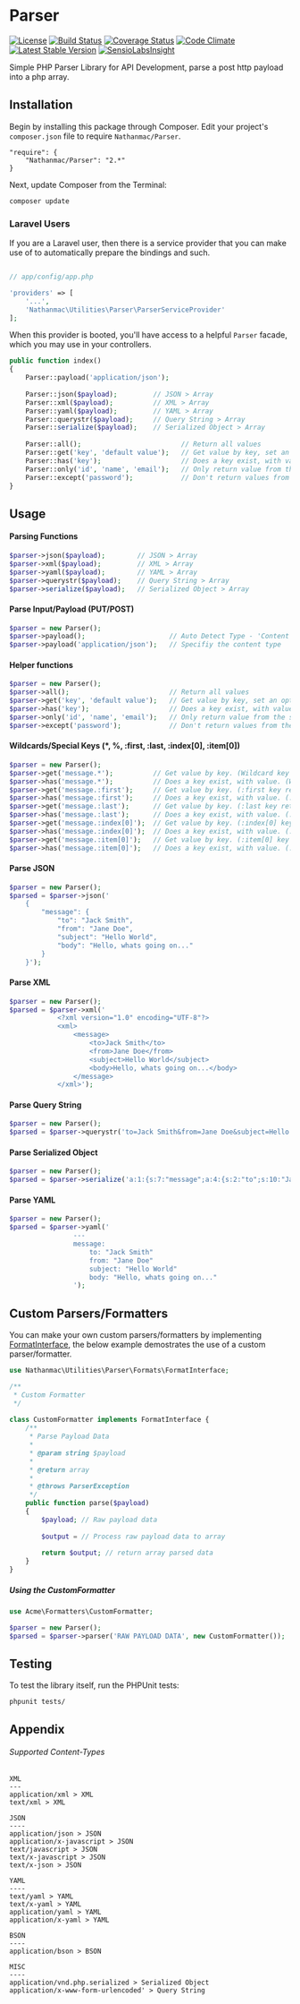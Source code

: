 Parser
======

[![License](http://img.shields.io/packagist/l/nathanmac/parser.svg)](https://github.com/nathanmac/Parser/blob/master/LICENSE.md)
[![Build Status](https://travis-ci.org/nathanmac/Parser.svg?branch=master)](https://travis-ci.org/nathanmac/Parser)
[![Coverage Status](https://coveralls.io/repos/nathanmac/Parser/badge.png?branch=master)](https://coveralls.io/r/nathanmac/Parser?branch=master)
[![Code Climate](https://codeclimate.com/github/nathanmac/Parser.png)](https://codeclimate.com/github/nathanmac/Parser)
[![Latest Stable Version](https://poser.pugx.org/nathanmac/parser/v/stable.svg)](https://packagist.org/packages/nathanmac/parser)
[![SensioLabsInsight](https://insight.sensiolabs.com/projects/c5bc4a3d-b954-4901-905f-cd49fb8c3986/mini.png)](https://insight.sensiolabs.com/projects/c5bc4a3d-b954-4901-905f-cd49fb8c3986)

Simple PHP Parser Library for API Development, parse a post http payload into a php array.

Installation
------------

Begin by installing this package through Composer. Edit your project's `composer.json` file to require `Nathanmac/Parser`.

	"require": {
		"Nathanmac/Parser": "2.*"
	}

Next, update Composer from the Terminal:

    composer update


### Laravel Users

If you are a Laravel user, then there is a service provider that you can make use of to automatically prepare the bindings and such.

```php

// app/config/app.php

'providers' => [
    '...',
    'Nathanmac\Utilities\Parser\ParserServiceProvider'
];
```

When this provider is booted, you'll have access to a helpful `Parser` facade, which you may use in your controllers.

```php
public function index()
{
    Parser::payload('application/json');
    
    Parser::json($payload);		    // JSON > Array
    Parser::xml($payload);		    // XML > Array
    Parser::yaml($payload);		    // YAML > Array
    Parser::querystr($payload);	    // Query String > Array
    Parser::serialize($payload);	// Serialized Object > Array
    
    Parser::all();                         // Return all values
    Parser::get('key', 'default value');   // Get value by key, set an optional default.
    Parser::has('key');                    // Does a key exist, with value.
    Parser::only('id', 'name', 'email');   // Only return value from the selected keys.
    Parser::except('password');            // Don't return values from the selected keys.
}
```

Usage
-----

#### Parsing Functions
```php
$parser->json($payload);		// JSON > Array
$parser->xml($payload);		    // XML > Array
$parser->yaml($payload);		// YAML > Array
$parser->querystr($payload);	// Query String > Array
$parser->serialize($payload);	// Serialized Object > Array
```

#### Parse Input/Payload (PUT/POST)
```php
$parser = new Parser();
$parser->payload();		                // Auto Detect Type - 'Content Type' HTTP Header
$parser->payload('application/json');	// Specifiy the content type
```

#### Helper functions
```php
$parser = new Parser();
$parser->all();                         // Return all values
$parser->get('key', 'default value');   // Get value by key, set an optional default.
$parser->has('key');                    // Does a key exist, with value.
$parser->only('id', 'name', 'email');   // Only return value from the selected keys.
$parser->except('password');            // Don't return values from the selected keys.
```

#### Wildcards/Special Keys (*, %, :first, :last, :index[0], :item[0])
```php
$parser = new Parser();
$parser->get('message.*');          // Get value by key. (Wildcard key returns first item found)
$parser->has('message.*');          // Does a key exist, with value. (Wildcard key returns first item found)
$parser->get('message.:first');     // Get value by key. (:first key returns first item found)
$parser->has('message.:first');     // Does a key exist, with value. (:first key returns first item found)
$parser->get('message.:last');      // Get value by key. (:last key returns first item found)
$parser->has('message.:last');      // Does a key exist, with value. (:last key returns first item found)
$parser->get('message.:index[0]');  // Get value by key. (:index[0] key returns item at index 0)
$parser->has('message.:index[0]');  // Does a key exist, with value. (:index[0] key returns item at index 0)
$parser->get('message.:item[0]');   // Get value by key. (:item[0] key returns item at index 0)
$parser->has('message.:item[0]');   // Does a key exist, with value. (:item[0] key returns item at index 0)
```

#### Parse JSON
```php
$parser = new Parser();
$parsed = $parser->json('
	{
		"message": {
			"to": "Jack Smith",
			"from": "Jane Doe",
			"subject": "Hello World",
			"body": "Hello, whats going on..."
		}
	}');
```

#### Parse XML
```php
$parser = new Parser();
$parsed = $parser->xml('
			<?xml version="1.0" encoding="UTF-8"?>
			<xml>
				<message>
					<to>Jack Smith</to>
					<from>Jane Doe</from>
					<subject>Hello World</subject>
					<body>Hello, whats going on...</body>
				</message>
			</xml>');
```

#### Parse Query String
```php
$parser = new Parser();
$parsed = $parser->querystr('to=Jack Smith&from=Jane Doe&subject=Hello World&body=Hello, whats going on...');
```

#### Parse Serialized Object
```php
$parser = new Parser();
$parsed = $parser->serialize('a:1:{s:7:"message";a:4:{s:2:"to";s:10:"Jack Smith";s:4:"from";s:8:"Jane Doe";s:7:"subject";s:11:"Hello World";s:4:"body";s:24:"Hello, whats going on...";}}');
```

#### Parse YAML
```php
$parser = new Parser();
$parsed = $parser->yaml('
				---
				message:
				    to: "Jack Smith"
				    from: "Jane Doe"
				    subject: "Hello World"
				    body: "Hello, whats going on..."
				');
```

Custom Parsers/Formatters
-------------------------

You can make your own custom parsers/formatters by implementing [FormatInterface](https://github.com/nathanmac/Parser/blob/master/src/Formats/FormatInterface.php), the below example demostrates the use of a custom parser/formatter.

```php
use Nathanmac\Utilities\Parser\Formats\FormatInterface;

/**
 * Custom Formatter
 */
 
class CustomFormatter implements FormatInterface {
    /**
     * Parse Payload Data
     *
     * @param string $payload
     *
     * @return array
     *
     * @throws ParserException
     */
    public function parse($payload)
    {
        $payload; // Raw payload data
        
        $output = // Process raw payload data to array
        
        return $output; // return array parsed data
    }
}
```

##### Using the CustomFormatter

```php
use Acme\Formatters\CustomFormatter;

$parser = new Parser();
$parsed = $parser->parser('RAW PAYLOAD DATA', new CustomFormatter());
```

Testing
-------

To test the library itself, run the PHPUnit tests:

    phpunit tests/


Appendix
--------

###### Supported Content-Types
```
XML
---
application/xml > XML
text/xml > XML

JSON
----
application/json > JSON
application/x-javascript > JSON
text/javascript > JSON
text/x-javascript > JSON
text/x-json > JSON

YAML
----
text/yaml > YAML
text/x-yaml > YAML
application/yaml > YAML
application/x-yaml > YAML

BSON
----
application/bson > BSON

MISC
----
application/vnd.php.serialized > Serialized Object
application/x-www-form-urlencoded' > Query String
```
